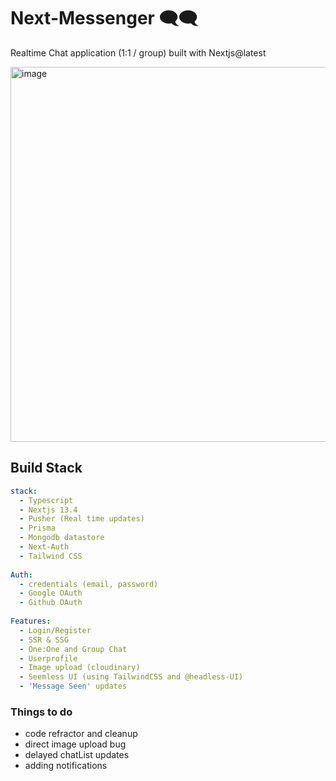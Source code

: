 # Next-Messenger 🗨️🗨️
Realtime Chat application (1:1 / group) built with Nextjs@latest

<img width="600" alt="image" src="https://user-images.githubusercontent.com/101383635/236671513-bfe26a52-9dee-441e-933b-aa0c85882953.png">

## Build Stack
```yaml
stack:
  - Typescript
  - Nextjs 13.4
  - Pusher (Real time updates)
  - Prisma
  - Mongodb datastore
  - Next-Auth
  - Tailwind CSS
  
Auth:
  - credentials (email, password)
  - Google OAuth
  - Github OAuth
  
Features:
  - Login/Register
  - SSR & SSG
  - One:One and Group Chat
  - Userprofile
  - Image upload (cloudinary)
  - Seemless UI (using TailwindCSS and @headless-UI)
  - 'Message Seen' updates
```

### Things to do
- code refractor and cleanup
- direct image upload bug
- delayed chatList updates
- adding notifications

